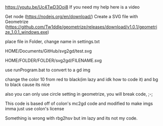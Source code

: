 https://youtu.be/Uc4TwD3Ooi8 If you need my help here is a video

Get node (https://nodejs.org/en/download/)
Create a SVG file with Geometrize (https://github.com/Tw1ddle/geometrize/releases/download/v1.0.1/geometrize_1.0.1_windows.exe)

place file in Folder, change name in settings.txt

HOME/Documents/GitHub/svg2gd/test.svg

HOME/FOLDER/FOLDER/svg2gd/FILENAME.svg

use runProgram.bat to convert to a gd img

change the color 10 from red to black(im lazy and idk how to code it)
and bg to black cause its nice

also you can only use circle setting in geometrize, you will break code, ;-;

This code is based off of colon's mc2gd code and modified to make imgs
imma just use colon's license





Something is wrong with rbg2hsv but im lazy and its not my code.
